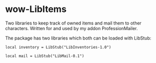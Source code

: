 # wow-LibItems
Two libraries to keep track of owned items and mail them to other characters. Written for and used by my addon ProfessionMailer.

The package has two libraries which both can be loaded with LibStub:

`local inventory = LibStub("LibInventories-1.0")`

`local mail = LibStub("LibMail-0.1")`